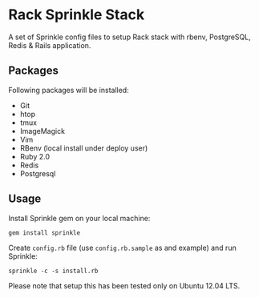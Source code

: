 # Rack Sprinkle Stack

A set of Sprinkle config files to setup Rack stack with rbenv, PostgreSQL, 
Redis & Rails application.

## Packages

Following packages will be installed:

* Git
* htop
* tmux
* ImageMagick
* Vim
* RBenv (local install under deploy user)
* Ruby 2.0
* Redis
* Postgresql

## Usage

Install Sprinkle gem on your local machine:

```shell
gem install sprinkle
```

Create `config.rb` file (use `config.rb.sample` as and example) and run 
Sprinkle:

```shell
sprinkle -c -s install.rb 
```

Please note that setup this has been tested only on Ubuntu 12.04 LTS.

